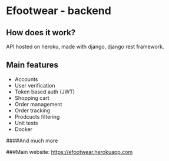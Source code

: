 # Efootwear - backend

## How does it work?

API hosted on heroku, made with django, django rest framework.
## Main features

- Accounts
- User verification
- Token based auth (JWT)
- Shopping cart
- Order management
- Order tracking
- Prodcucts filtering
- Unit tests
- Docker

####And much more

###Main website: https://efootwear.herokuapp.com




